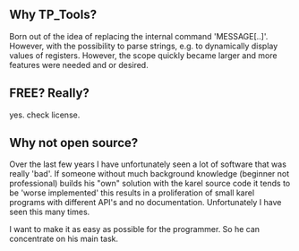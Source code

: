 ## Why TP_Tools?
Born out of the idea of replacing the internal command 'MESSAGE[..]'.
However, with the possibility to parse strings, e.g. to dynamically display values of registers.
However, the scope quickly became larger and more features were needed and or desired.

## FREE? Really?
yes. check license.

## Why not open source?
Over the last few years I have unfortunately seen a lot of software that was really 'bad'.
If someone without much background knowledge (beginner not professional) builds his "own" solution with the karel source code it tends to be 'worse implemented' this results in a proliferation of small karel programs with different API's and no documentation.
Unfortunately I have seen this many times. 

I want to make it as easy as possible for the programmer. So he can concentrate on his main task.